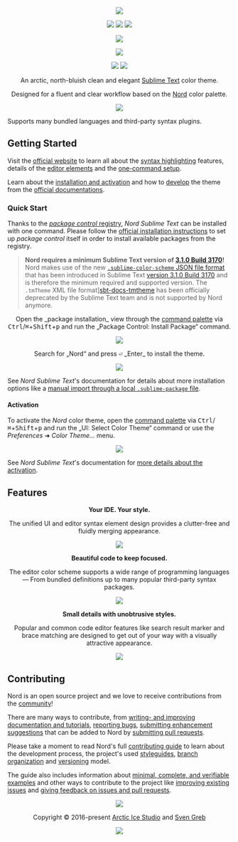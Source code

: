 <p align="center"><a href="https://www.nordtheme.com/ports/sublime-text" target="_blank"><img src="https://raw.githubusercontent.com/arcticicestudio/nord-docs/develop/assets/images/ports/sublime-text/repository-hero.svg?sanitize=true"/></a></p>

<p align="center"><a href="https://github.com/arcticicestudio/nord-sublime-text/releases/latest" target="_blank"><img src="https://img.shields.io/github/release/arcticicestudio/nord-sublime-text.svg?style=flat-square&label=Release&logo=github&logoColor=eceff4&colorA=4c566a&colorB=88c0d0"/></a> <a href="https://www.nordtheme.com/docs/ports/sublime-text" target="_blank"><img src="https://img.shields.io/github/release/arcticicestudio/nord-sublime-text.svg?style=flat-square&label=Docs&colorA=4c566a&colorB=88c0d0&logo=data%3Aimage%2Fsvg%2Bxml%3Bbase64%2CPHN2ZyB4bWxucz0iaHR0cDovL3d3dy53My5vcmcvMjAwMC9zdmciIHdpZHRoPSIxNiIgaGVpZ2h0PSIxNiI%2BCiAgICA8cGF0aCBmaWxsPSIjZDhkZWU5IiBkPSJNMTMuNzQ2IDIuODEzYS42Ny42NyAwIDAgMC0uNTU5LS4xMzNMOCAzLjg0OGwtNS4xODgtMS4xOGEuNjY5LjY2OSAwIDAgMC0uNTcuMTMzLjY3Ny42NzcgMCAwIDAtLjI0Mi41MzF2OC4xMzNjLS4wMDguMzIuMjEuNTk4LjUyLjY2OGw1LjMzMiAxLjE5OWguMjk2bDUuMzMyLTEuMmEuNjY4LjY2OCAwIDAgMCAuNTItLjY2N1YzLjMzMmEuNjU5LjY1OSAwIDAgMC0uMjU0LS41MnpNMy4zMzIgNC4xNjhsNCAuODk4djYuNzY2bC00LS44OTh6bTkuMzM2IDYuNzY2bC00IC44OThWNS4wNjZsNC0uODk4em0wIDAiLz4KPC9zdmc%2BCg%3D%3D"/></a> <a href="https://github.com/arcticicestudio/nord-sublime-text/blob/develop/CHANGELOG.md" target="_blank"><img src="https://img.shields.io/github/release/arcticicestudio/nord-sublime-text.svg?style=flat-square&label=Changelog&logo=github&logoColor=eceff4&colorA=4c566a&colorB=88c0d0"/></a></p>

<p align="center"><a href="https://packagecontrol.io/packages/Nord" target="_blank"><img src="https://img.shields.io/packagecontrol/dt/Nord?style=flat-square&label=Downloads&logo=sublime-text&logoColor=eceff4&colorA=4c566a&colorB=88c0d0"/></a></p>

<p align="center"><a href="https://www.sublimetext.com/blog/articles/sublime-text-3-point-1" target="_blank"><img src="https://img.shields.io/static/v1.svg?style=flat-square&label=Compatibility&message=%3E%3D3.1.0%20Build%203170&logo=sublime-text&logoColor=eceff4&colorA=4c566a&colorB=88c0d0"/></a></p>

<p align="center"><a href="https://github.com/arcticicestudio/styleguide-markdown/releases/latest" target="_blank"><img src="https://img.shields.io/github/release/arcticicestudio/styleguide-markdown.svg?style=flat-square&label=Markdown%20Style%20Guide&colorA=4c566a&colorB=88c0d0&logo=data%3Aimage%2Fsvg%2Bxml%3Bbase64%2CPHN2ZyB4bWxucz0iaHR0cDovL3d3dy53My5vcmcvMjAwMC9zdmciIHdpZHRoPSIzOSIgaGVpZ2h0PSIzOSIgdmlld0JveD0iMCAwIDM5IDM5Ij48cGF0aCBmaWxsPSJub25lIiBzdHJva2U9IiNEOERFRTkiIHN0cm9rZS13aWR0aD0iMyIgc3Ryb2tlLW1pdGVybGltaXQ9IjEwIiBkPSJNMS41IDEuNWgzNnYzNmgtMzZ6Ii8%2BPHBhdGggZmlsbD0iI0Q4REVFOSIgZD0iTTIwLjY4MyAyNS42NTVsNS44NzItMTMuNDhoLjU2Nmw1Ljg3MyAxMy40OGgtMS45OTZsLTQuMTU5LTEwLjA1Ni00LjE2MSAxMC4wNTZoLTEuOTk1em0tMi42OTYgMGwtMTMuNDgtNS44NzJ2LS41NjZsMTMuNDgtNS44NzJ2MS45OTVMNy45MzEgMTkuNWwxMC4wNTYgNC4xNnoiLz48L3N2Zz4%3D"/></a> <a href="https://github.com/arcticicestudio/styleguide-git/releases/latest" target="_blank"><img src="https://img.shields.io/github/release/arcticicestudio/styleguide-git.svg?style=flat-square&label=Git%20Style%20Guide&logoColor=eceff4&colorA=4c566a&colorB=88c0d0&logo=git"/></a></p>

<p align="center">An arctic, north-bluish clean and elegant <a href="https://www.sublimetext.com" target="_blank">Sublime Text</a> color theme.</p>

<p align="center">Designed for a fluent and clear workflow based on the <a href="https://www.nordtheme.com" target="_blank">Nord</a> color palette.</p>

<p align="center"><a href="https://www.nordtheme.com/ports/sublime-text" target="_blank"><img src="https://raw.githubusercontent.com/arcticicestudio/nord-docs/develop/assets/images/ports/sublime-text/editor-overview-go.png"/></a></p>

Supports many bundled languages and third-party syntax plugins.

## Getting Started

Visit the [official website][nord-home] to learn all about the [syntax highlighting][nord-home#syntax] features, details of the [editor elements][nord-home#editor-details] and the [one-command setup][nord-home#setup].

Learn about the [installation and activation][nord-docs-home-install] and how to [develop][nord-docs-home-develop] the theme from the [official documentations][nord-docs-home].

### Quick Start

Thanks to the [_package control_ registry][pc-pkg-nord], _Nord Sublime Text_ can be installed with one command.
Please follow the [official installation instructions][pc-install] to set up _package control_ itself in order to install available packages from the registry.

> **Nord requires a minimum Sublime Text version of [3.1.0 Build 3170][sbt-blog-announce-v3.1]!**
> Nord makes use of the new [`.sublime-color-scheme` JSON file format][sbt-docs-color_schemes] that has been introduced in Sublime Text [version 3.1.0 Build 3170][sbt-blog-announce-v3.1] and is therefore the minimum required and supported version. The `.tmTheme` XML file format][sbt-docs-tmtheme] has been officially deprecated by the Sublime Text team and is not supported by Nord anymore.

<p align="center">Open the _package installation_ view through the <a href="http://docs.sublimetext.info/en/latest/extensibility/command_palette.html" target="_blank">command palette</a> via <kbd>Ctrl</kbd>/<kbd>⌘</kbd>+<kbd>Shift</kbd>+<kbd>p</kbd> and run the „Package Control: Install Package“ command.</p>
<p align="center"><img src="https://raw.githubusercontent.com/arcticicestudio/nord-docs/develop/assets/images/ports/sublime-text/ui-package-control-install-command.png"/></p>

<p align="center">Search for „Nord“ and press <kbd>⏎</kbd> _Enter_ to install the theme.</p>
<p align="center"><img src="https://raw.githubusercontent.com/arcticicestudio/nord-docs/develop/assets/images/ports/sublime-text/ui-package-control-list-installed.png"/></p>

See _Nord Sublime Text_'s documentation for details about more installation options like a [manual import through a local `.sublime-package` file][nord-docs-home-install#manual].

#### Activation

To activate the _Nord_ color theme, open the [command palette][sbt-udocs-cmdp] via <kbd>Ctrl</kbd>/<kbd>⌘</kbd>+<kbd>Shift</kbd>+<kbd>p</kbd> and run the „UI: Select Color Theme“ command or use the _Preferences_ ➜ _Color Theme…_ menu.

<p align="center"><img src="https://raw.githubusercontent.com/arcticicestudio/nord-docs/develop/assets/images/ports/sublime-text/ui-color-theme-select.png"/></p>

See _Nord Sublime Text_'s documentation for [more details about the activation][nord-docs-home-install#activation].

## Features

<div align="center"><p><strong>Your IDE. Your style.</strong></p><p>The unified UI and editor syntax element design provides a clutter-free and fluidly merging appearance.</p></div>

<p align="center"><a href="https://www.nordtheme.com/ports/sublime-text#introduction"><img src="https://raw.githubusercontent.com/arcticicestudio/nord-docs/develop/assets/images/ports/sublime-text/ui-overview-go.png"/></a></p>

<div align="center"><p><strong>Beautiful code to keep focused.</strong></p><p>The editor color scheme supports a wide range of programming languages — From bundled definitions up to many popular third-party syntax packages.</p></div>

<p align="center"><a href="https://www.nordtheme.com/ports/sublime-text#syntax"><img src="https://raw.githubusercontent.com/arcticicestudio/nord-docs/develop/assets/images/ports/sublime-text/editor-syntax-go-comments.png"/></a></p>

<div align="center"><p><strong>Small details with unobtrusive styles.</strong></p><p>Popular and common code editor features like search result marker and brace matching are designed to get out of your way with a visually attractive appearance.</p></div>

<p align="center"><a href="https://www.nordtheme.com/ports/sublime-text#editor-details"><img src="https://raw.githubusercontent.com/arcticicestudio/nord-docs/develop/assets/images/ports/sublime-text/editor-brace-matching.png"/></a></p>

## Contributing

Nord is an open source project and we love to receive contributions from the [community][nord-comm]!

There are many ways to contribute, from [writing- and improving documentation and tutorials][nord-contrib-guide-docs], [reporting bugs][nord-contrib-guide-bugs], [submitting enhancement suggestions][nord-contrib-guide-enhance] that can be added to Nord by [submitting pull requests][nord-contrib-guide-pr].

Please take a moment to read Nord's full [contributing guide][nord-contrib-guide] to learn about the development process, the project's used [styleguides][nord-contrib-guide-styles], [branch organization][nord-contrib-guide-branching] and [versioning][nord-contrib-guide-versioning] model.

The guide also includes information about [minimal, complete, and verifiable examples][nord-contrib-guide-mcve] and other ways to contribute to the project like [improving existing issues][nord-contrib-guide-impr-issues] and [giving feedback on issues and pull requests][nord-contrib-guide-feedback].

<p align="center"><img src="https://raw.githubusercontent.com/arcticicestudio/nord-docs/develop/assets/images/nord/repository-footer-separator.svg?sanitize=true" /></p>

<p align="center">Copyright &copy; 2016-present <a href="https://www.arcticicestudio.com" target="_blank">Arctic Ice Studio</a> and <a href="https://www.svengreb.de" target="_blank">Sven Greb</a></p>

<p align="center"><a href="https://github.com/arcticicestudio/nord-sublime-text/blob/develop/LICENSE.md"><img src="https://img.shields.io/static/v1.svg?style=flat-square&label=License&message=MIT&logoColor=eceff4&logo=github&colorA=4c566a&colorB=88c0d0"/></a></p>

[nord-comm]: https://www.nordtheme.com/community
[nord-contrib-guide-branching]: https://github.com/arcticicestudio/nord/blob/develop/CONTRIBUTING.md#branch-organization
[nord-contrib-guide-bugs]: https://github.com/arcticicestudio/nord/blob/develop/CONTRIBUTING.md#bug-reports
[nord-contrib-guide-docs]: https://github.com/arcticicestudio/nord/blob/develop/CONTRIBUTING.md#documentations
[nord-contrib-guide-enhance]: https://github.com/arcticicestudio/nord/blob/develop/CONTRIBUTING.md#enhancement-suggestions
[nord-contrib-guide-feedback]: https://github.com/arcticicestudio/nord/blob/develop/CONTRIBUTING.md#give-feedback-on-issues-and-pull-requests
[nord-contrib-guide-impr-issues]: https://github.com/arcticicestudio/nord/blob/develop/CONTRIBUTING.md#improve-issues
[nord-contrib-guide-mcve]: https://github.com/arcticicestudio/nord/blob/develop/CONTRIBUTING.md#mcve
[nord-contrib-guide-pr]: https://github.com/arcticicestudio/nord/blob/develop/CONTRIBUTING.md#pull-requests
[nord-contrib-guide-styles]: https://github.com/arcticicestudio/nord/blob/develop/CONTRIBUTING.md#styleguides
[nord-contrib-guide-versioning]: https://github.com/arcticicestudio/nord/blob/develop/CONTRIBUTING.md#versioning
[nord-contrib-guide]: https://github.com/arcticicestudio/nord/blob/develop/CONTRIBUTING.md
[nord-docs-home-develop]: https://www.nordtheme.com/docs/ports/sublime-text/development
[nord-docs-home-install]: https://www.nordtheme.com/docs/ports/sublime-text/installation
[nord-docs-home-install#activation]: https://www.nordtheme.com/docs/ports/sublime-text/installation#activation
[nord-docs-home-install#manual]: https://www.nordtheme.com/docs/ports/sublime-text/installation#manual
[nord-docs-home]: https://www.nordtheme.com/docs/ports/sublime-text
[nord-home]: https://www.nordtheme.com/ports/sublime-text
[nord-home#editor-details]: https://www.nordtheme.com/ports/sublime-text#editor-details
[nord-home#setup]: https://www.nordtheme.com/ports/sublime-text#setup
[nord-home#syntax]: https://www.nordtheme.com/ports/sublime-text#syntax
[pc-install]: https://packagecontrol.io/installation
[pc-pkg-nord]: https://packagecontrol.io/packages/Nord
[sbt-blog-announce-v3.1]: https://www.sublimetext.com/blog/articles/sublime-text-3-point-1
[sbt-docs-color_schemes]: https://www.sublimetext.com/docs/3/color_schemes.html
[sbt-docs-tmtheme]: https://www.sublimetext.com/docs/3/color_schemes_tmtheme.html
[sbt-udocs-cmdp]: http://docs.sublimetext.info/en/latest/extensibility/command_palette.html
